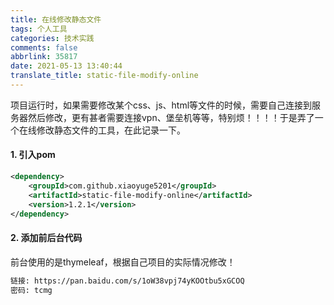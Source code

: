 ```yaml
---
title: 在线修改静态文件
tags: 个人工具
categories: 技术实践
comments: false
abbrlink: 35817
date: 2021-05-13 13:40:44
translate_title: static-file-modify-online
---
```

项目运行时，如果需要修改某个css、js、html等文件的时候，需要自己连接到服务器然后修改，更有甚者需要连接vpn、堡垒机等等，特别烦！！！！于是弄了一个在线修改静态文件的工具，在此记录一下。
#### 1. 引入pom

```xml
<dependency>
  	<groupId>com.github.xiaoyuge5201</groupId>
  	<artifactId>static-file-modify-online</artifactId>
  	<version>1.2.1</version>
</dependency>
```
#### 2. 添加前后台代码
前台使用的是thymeleaf，根据自己项目的实际情况修改！
```txt
链接: https://pan.baidu.com/s/1oW38vpj74yKOOtbu5xGCOQ  
密码: tcmg
```